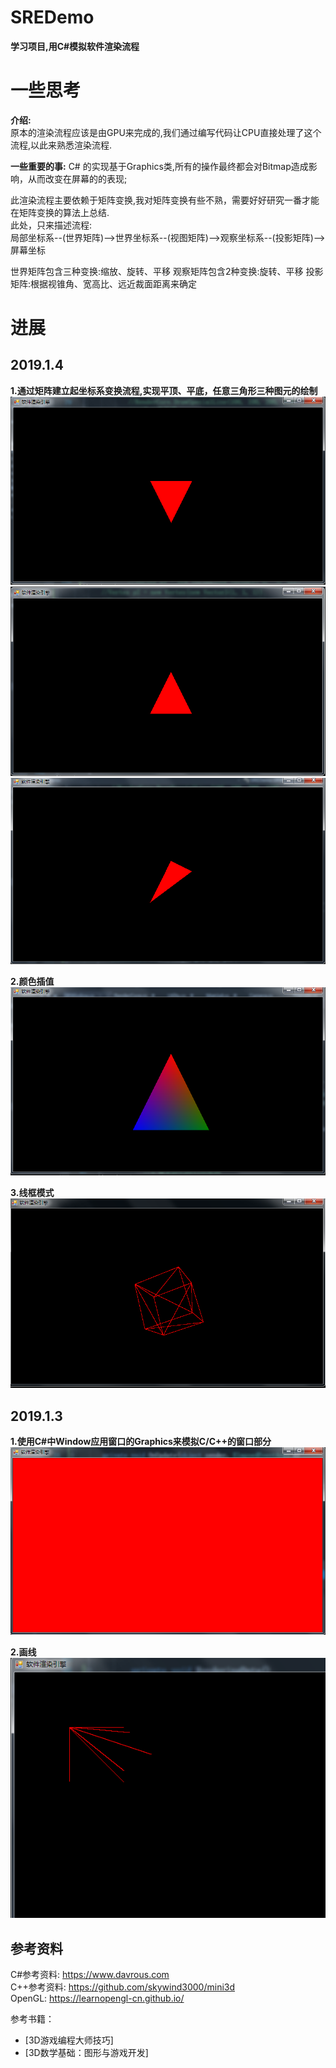 # SREDemo
__学习项目,用C#模拟软件渲染流程__

# 一些思考

__介绍:__  
原本的渲染流程应该是由GPU来完成的,我们通过编写代码让CPU直接处理了这个流程,以此来熟悉渲染流程.

__一些重要的事:__
C# 的实现基于Graphics类,所有的操作最终都会对Bitmap造成影响，从而改变在屏幕的的表现;  

此渲染流程主要依赖于矩阵变换,我对矩阵变换有些不熟，需要好好研究一番才能在矩阵变换的算法上总结.  
此处，只来描述流程:  
局部坐标系--(世界矩阵)-->世界坐标系--(视图矩阵)-->观察坐标系--(投影矩阵)-->屏幕坐标

世界矩阵包含三种变换:缩放、旋转、平移
观察矩阵包含2种变换:旋转、平移
投影矩阵:根据视锥角、宽高比、远近裁面距离来确定



# 进展

## 2019.1.4
__1.通过矩阵建立起坐标系变换流程,实现平顶、平底，任意三角形三种图元的绘制__  
![Triangle3](https://github.com/SixGodZhang/SREDemo/blob/master/Images/Triangle3.png) 
![Triangle2](https://github.com/SixGodZhang/SREDemo/blob/master/Images/Triangle2.png) 
![Triangle1](https://github.com/SixGodZhang/SREDemo/blob/master/Images/Triangle1.png) 

__2.颜色插值__  
![ColorLearp](https://github.com/SixGodZhang/SREDemo/blob/master/Images/ColorLearp.png)

__3.线框模式__  
![wireframe](https://github.com/SixGodZhang/SREDemo/blob/master/Images/wireframe.png)

## 2019.1.3
__1.使用C#中Window应用窗口的Graphics来模拟C/C++的窗口部分__  
![InitWindow](https://github.com/SixGodZhang/SREDemo/blob/master/Images/201801031530.png) 

__2.画线__  
![slash](https://github.com/SixGodZhang/SREDemo/blob/master/Images/slash.png) 


## 参考资料
C#参考资料: https://www.davrous.com  
C++参考资料: https://github.com/skywind3000/mini3d  
OpenGL: https://learnopengl-cn.github.io/  

参考书籍：  
 - [3D游戏编程大师技巧]
 - [3D数学基础：图形与游戏开发]